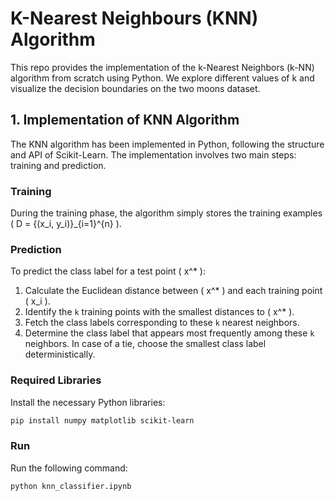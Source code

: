 # K-Nearest Neighbours (KNN) Algorithm

This repo provides the implementation of the k-Nearest Neighbors (k-NN) algorithm from scratch using Python. We explore different values of k and visualize the decision boundaries on the two moons dataset.

## 1. Implementation of KNN Algorithm

The KNN algorithm has been implemented in Python, following the structure and API of Scikit-Learn. The implementation involves two main steps: training and prediction.

### Training

During the training phase, the algorithm simply stores the training examples \( D = \{(x_i, y_i)\}_{i=1}^{n} \).

### Prediction

To predict the class label for a test point \( x^* \):
1. Calculate the Euclidean distance between \( x^* \) and each training point \( x_i \).
2. Identify the `k` training points with the smallest distances to \( x^* \).
3. Fetch the class labels corresponding to these `k` nearest neighbors.
4. Determine the class label that appears most frequently among these `k` neighbors. In case of a tie, choose the smallest class label deterministically.

### Required Libraries

Install the necessary Python libraries:

```bash
pip install numpy matplotlib scikit-learn
```

### Run

Run the following command:

```bash
python knn_classifier.ipynb
```
